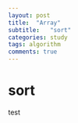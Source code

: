```yaml
---
layout: post
title:  "Array"
subtitle:   "sort"
categories: study
tags: algorithm
comments: true
---
```


# sort

test